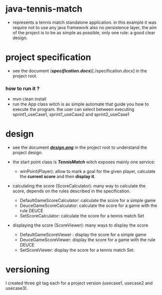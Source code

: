 # java-tennis-match
* represents a tennis match standalone application.
in this example it was require not to use any  java framework also no persistence layer, the aim
of the project is to be as simple as possible, only one rule: a good clear design.

# project specification
* see the document (___specification.docs___)[./specification.docx] in the project root. 

### how to run it ?
* mvn clean install
* run the App class witch is as simple automate that guide you how to execute the program. the user can select between
executing sprint1_useCase1, sprint1_useCase2 and sprint2_useCase1

# design
* see the document [___design.png___](./design.png) in the project root to understand the project design.

* the start point class is ___TennisMatch___ witch exposes mainly one service:
    * winPoint(Player):  allow to mark a goal for the given player, calculate the **current score** and then **display it**.

* calculating the score (ScoreCalculator): many way to calculate the score, depends on the rules described in the specification.
    * DefaultGameScoreCalculator: calculate the score for a simple game
    * DeuceGameScoreCalculator: calculate the score for a game with the rule DEUCE
    * SetScoreCalculator: calculate the score for a tennis match Set
    
* displaying the score (ScoreViewer):  many ways to display the score
    * DefaultGameScoreViewer : display the score for a simple game
    * DeuceGameScoreViewer: display the score for a game with the rule DEUCE
    * SetScoreViewer: display the score for a tennis match Set.

# versioning 
I created three git tag each for a project version (usecase1, usecase2 and usecase3).


